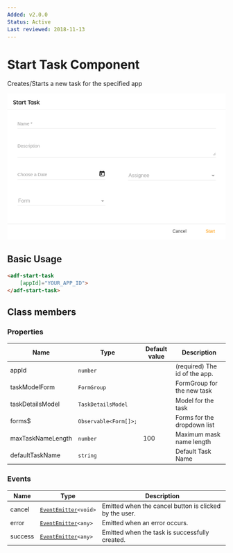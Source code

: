 ```yaml
---
Added: v2.0.0
Status: Active
Last reviewed: 2018-11-13
---
```


# Start Task Component

Creates/Starts a new task for the specified app

![adf-start-task](../docassets/images/adf-start-task.png)

## Basic Usage

```html
<adf-start-task
    [appId]="YOUR_APP_ID">
</adf-start-task>
```

## Class members

### Properties

| Name | Type | Default value | Description |
| ---- | ---- | ------------- | ----------- |
| appId | `number` |  | (required) The id of the app. |
| taskModelForm | `FormGroup` |  | FormGroup for the new task |
| taskDetailsModel | `TaskDetailsModel` |  | Model for the task |
| forms$ | `Observable<Form[]>;` |  | Forms for the dropdown list |
| maxTaskNameLength | `number` | 100 | Maximum mask name length |
| defaultTaskName | `string` |  | Default Task Name |

### Events

| Name | Type | Description |
| ---- | ---- | ----------- |
| cancel | [`EventEmitter`](https://angular.io/api/core/EventEmitter)`<void>` | Emitted when the cancel button is clicked by the user. |
| error | [`EventEmitter`](https://angular.io/api/core/EventEmitter)`<any>` | Emitted when an error occurs. |
| success | [`EventEmitter`](https://angular.io/api/core/EventEmitter)`<any>` | Emitted when the task is successfully created. |
